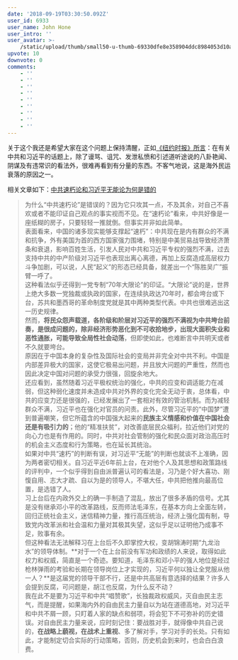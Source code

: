 ```yaml
---
date: '2018-09-19T03:30:50.092Z'
user_id: 6933
user_name: John Hone
user_intro: ''
user_avatar: >-
    /static/upload/thumb/small50-u-thumb-69330dfe8e358904ddc8984053d10a6eee4d0dea1202.png
upvote: 10
downvote: 0
comments:
    - ''
    - ''
    - ''
    - ''
    - ''
    - ''
    - ''
    - ''
    - ''
---
```


关于这个我还是希望大家在这个问题上保持清醒，正如[《纽约时报》所言](https://web.archive.org:443/web/20180922073755/https://twitter.com/nytchinese/status/1042239353626386432)：在有关中共和习近平的话题上，除了谩骂、诅咒、发泄私愤和引述道听途说的八卦艳闻、阴谋及有违常识的看法外，很难再看到有分量的东西。不客气地说，这是海外民运衰落的原因之一。

  

相关文章如下：[中共速朽论和习近平无能论为何是错的](https://web.archive.org:443/web/20180922073755/https://cn.nytimes.com/opinion/20180919/why-the-liberals-get-it-wrong/)

> 为什么“中共速朽论”是错误的？因为它只攻其一点，不及其余，对自己不喜欢或者不能印证自己观点的事实视而不见。在“速朽论”看来，中共好像是一座纸糊的房子，只要轻轻一推就倒。但事实并非如此简单。  
> 表面看来，中国的诸多现实能够支撑起“速朽”：中共现在是内有群众的不满和抗争，外有美国为首的西方国家强力围堵，特别是中美贸易战导致经济萧条和衰退，影响百姓生活，引发人民对中共和习近平专权的强烈不满，过去支持中共的中产阶级对习近平也表现出离心离德，再加上反腐造成高层权力斗争加剧，可以说，人民“起义”的形态已经具备，就差出一个“陈胜吴广”振臂一呼了。  
> 这种看法似乎还得到一党专制“70年大限论”的印证。“大限论”说的是，世界上绝大多数一党独裁或执政的国家，在连续执政达70年时，都会垮台或下台，苏共和墨西哥的革命制度党就是其中两种类型代表。中共也很难逃出这一历史规律。  
> 然而，**将民众怨声载道，各阶级和阶层对习近平的强烈不满视为中共垮台前奏，是很成问题的，除非经济形势恶化到不可收拾地步，出现大面积失业和恶性通胀，可能导致全局性社会动荡**，但即使如此，也难断言中共明天或者不久就要垮台。  
> 原因在于中国本身的复杂性及国际社会的变局并非完全对中共不利。中国是内部差异极大的国家，这使它极易出问题，并且放大问题的严重性，然而也因此决定中国对问题的承受力很强，回旋余地大。  
> 还应看到，虽然随着习近平极权统治的强化，中共的应变和调适能力在减弱，但这种弱化速度并未造成中共对外界的变化完全无动于衷，总体看，中共的应变力还是很强的，已经发展出了一套相对有效的管治机制。而为减轻群众不满，习近平也在强化对官员的问责。此外，尽管习近平的“中国梦”遭到普遍嘲笑，但它所蕴含的中国强大起来的**民族主义情感和价值在中国社会还是有吸引力的**；他的“精准扶贫”，对改善底层民众福利，拉近他们对党的向心力也是有作用的。同时，中共对社会管制的强化和民众面对政治高压时的机会主义态度和行为策略，也在延长其统治。  
> 如果对中共“速朽”的判断有误，对习近平“无能”的判断也就谈不上准确，因为两者密切相关。自习近平近6年前上台，在对他个人及其思想和政策路线的评判中，一个似乎得到自由派普遍认可的看法是，习乃是个好大喜功、刚愎自用、志大才疏、自以为是的领导人，不堪大任，中共把他推向最高位置，是选错了人。  
> 习上台后在内政外交上的确一手制造了混乱，放出了很多矛盾的信号。尤其是没有继承邓小平的改革路线，反而师法毛泽东，在基本方向上全面左转，回归正统社会主义，迷信精神力量，推行高压统治，经济上强化国有制，导致党内改革派和社会温和力量对其极其失望，这似乎足以证明他乃成事不足，败事有余。  
> 但这种看法无法解释习在上台后不久即掌控大权，变胡锦涛时期“九龙治水”的领导体制。**对于一个在上台前没有军功和政绩的人来说，取得如此权力和权威，简直是一个奇迹。要知道，毛泽东和邓小平的强人地位是经过枪林弹雨的考验和长期在领导岗位上才实现的，习近平何以独让全党服从他一人？**是这届党的领导干部不行，还是中共高层有意选择的结果？许多人会提到反腐，可问题是，胡江也反腐，为什么反不动？  
> 我在此不是要为习近平和中共“唱赞歌”，长独裁政权威风，灭自由民主志气，而是提醒，如果海内外的自由民主力量自以为站在道德高地，对习近平和中共不屑一顾，只盯着人家的缺点和弱项，将会犯下不可弥补的历史错误。对自由民主力量来说，应时刻记住：要战胜对手，就得像中共自己说的，**在战略上藐视，在战术上重视**、多了解对手，学习对手的长处。只有如此，才能制定切合实际的行动策略，否则，历史机会到来时，也会白白浪费。
